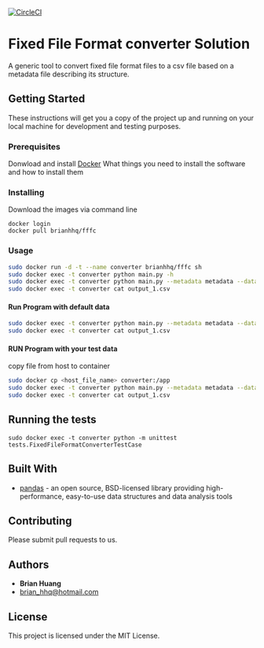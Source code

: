 [![CircleCI](https://circleci.com/gh/brianhhq/fffc.svg?style=svg&circle-token=54fea42b442b3eade1ecddea434cbb6c19535a84)](https://circleci.com/gh/brianhhq/fffc)
#  Fixed File Format converter Solution

A generic tool to convert fixed file format files to a csv file based on a metadata file describing its structure.

## Getting Started

These instructions will get you a copy of the project up and running on your local machine for development and testing purposes. 

### Prerequisites

Donwload and install [Docker](https://www.docker.com/get-started)
What things you need to install the software and how to install them


### Installing

Download the images via command line

```
docker login
docker pull brianhhq/fffc
```

### Usage

```bash
sudo docker run -d -t --name converter brianhhq/fffc sh
sudo docker exec -t converter python main.py -h
sudo docker exec -t converter python main.py --metadata metadata --data data
sudo docker exec -t converter cat output_1.csv
```

#### Run Program with default data
```bash
sudo docker exec -t converter python main.py --metadata metadata --data data
sudo docker exec -t converter cat output_1.csv
```

#### RUN Program with your test data
copy file from host to container
```bash
sudo docker cp <host_file_name> converter:/app
sudo docker exec -t converter python main.py --metadata metadata --data data
sudo docker exec -t converter cat output_1.csv
```


## Running the tests

```
sudo docker exec -t converter python -m unittest tests.FixedFileFormatConverterTestCase
```


## Built With

* [pandas](https://pandas.pydata.org) - an open source, BSD-licensed library providing high-performance, easy-to-use data structures and data analysis tools


## Contributing

Please submit pull requests to us.


## Authors

* **Brian Huang**
* brian_hhq@hotmail.com


## License

This project is licensed under the MIT License.
